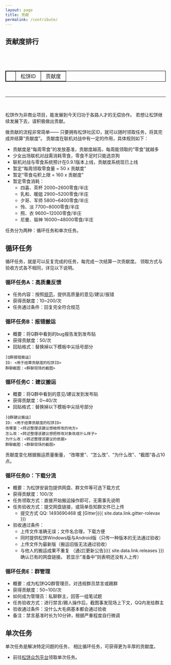 ```yaml
---
layout: page
title: 贡献
permalink: /contribute/
---
```


## 贡献度排行

<style>
table {
    border-collapse: collapse;
}

table, th, td {
    border: 1px solid black;
}

th, td {
    padding-left: 15px;
    padding-right: 15px;
}
</style>

<div id="loading">
    <div style="width:45px;height:45px">
        <div id="spinner" style="position:relative"></div>
    </div>
</div>

<table id="c-points">
    <th>
        <td>松饼ID</td>
        <td>贡献度</td>
    </th>
</table>

<br />

---

<br />

松饼作为非商业项目，能发展到今天归功于各路人才的无偿协作。
若想让松饼继续发展下去，请积极做出贡献。

做贡献的流程非常简单——
只要拥有松饼社区ID，就可以随时领取任务，将其完成并结算“贡献度”。
贡献度在联机对战中有一定的作用，具体规则如下：

- 贡献度是“每周零食”的发放基准，贡献度越高，每周能领取的“零食”就越多
- 少女出场联机对战需消耗零食，零食不足时只能选京狗
- 联机对战与零食系统预计在0.9.1版本上线，贡献度系统现已上线
- 暂定“每周领取零食量 = 50 x 贡献度”
- 暂定“零食屯积上限 = 160 x 贡献度”
- 暂定零食消耗：
    - 四喜、茶杯 2000~2600零食/半庄
    - 乳和、暖姐 2900~5200零食/半庄
    - 夕哥、军师 5800~6400零食/半庄
    - 怜、淡 7700~8000零食/半庄
    - 照、衣 9600~12000零食/半庄
    - 尼曼、锻神 16000~48000零食/半庄

任务分为两种：循环任务和单次任务。

## 循环任务

循环任务，就是可以反复完成的任务，每完成一次结算一次贡献度。
领取方式与验收方式各不相同，详见以下说明。

### 循环任务A：高质量反馈

- 任务内容：按照[规范](/feedback/)，提供高质量的意见/建议/报错
- 获得贡献度：10~200/次
- 任务通过条件：回复完全符合规范

### 循环任务B：报错搬运

- 概要：将Q群中看到的bug报告发到发布贴
- 获得贡献度：50/次
- 回贴格式：替换掉以下模板中尖括号部分
```
[Q群报错搬运]
ID: <用于结算贡献度的松饼ID>
群聊截图：<群聊现场的截图>
```

### 循环任务C：建议搬运

- 概要：将Q群中看到的意见/建议发到发布贴
- 获得贡献度：0~40/次
- 回贴格式：替换掉以下模板中尖括号部分
```
[Q群建议搬运]
ID: <用于结算贡献度的松饼ID>
改哪里：<转述整理该建议想根修改的地方>
怎么改：<转述整理该建议想把修改对象改成什么样子>
为什么改：<转述整理该建议的依据>
群聊截图：<群聊现场的截图>
```
贡献度变化根据搬运质量衡量，
“改哪里”、“怎么改”、“为什么改”、“截图”各占10点。

### 循环任务D：下载分流

- 概要：为松饼安装包提供网盘、群文件等可选下载方式
- 获得贡献度：100/次
- 任务领取方式：直接开始搬运操作即可，无需事先说明
- 任务验收方式：提交网盘链接，或简单告知群文件已上传
    - 提交方式 QQ: 1493690468
      或 [Gitter]({{ site.data.link.gitter-rolevax }})
- 验收通过条件：
    - 上传文件准确无误；文件名合理，下载方便
    - 同时提供松饼Windows版与Android版（只传一种版本的无法通过验收）
    - 上传文件为最新版（搬运旧版无法通过验收）
    - 与他人的搬运成果不重复
     （通过[更新公告]({{ site.data.link.releases }})确认已有的网盘链接。
       若显示“准备中”则表明还没有人上传）

### 循环任务E：群管理

- 概要：成为松饼QQ群管理员，对违规群员禁言或踢群
- 获得贡献度：50~100/次
- 如何成为管理员：私聊群主，回答一组笔试题
- 任务验收方式：进行禁言/踢人操作后，截图事发现场上下文，QQ内发给群主
- 验收通过条件：没什么大毛病基本都会通过验收
- 备注：禁言基准时长为10分钟，根据严重程度自行微调

## 单次任务

单次任务是解决特定问题的任务，
相比循环任务，可获得更为丰厚的贡献度。

- 前往[松饼众包平台](/crowd/)领取单次任务。

<script src="/js/teru.js"></script>
<script src="/js/spin.min.js"></script>

<script>
var spinner = new Spinner();

function setSpin(value) {
    var loading = document.getElementById("loading");

	if (value) {
        spinner.spin();
		document.getElementById("spinner").appendChild(spinner.el);
		loading.style.display = "block";
    } else {
        spinner.stop();
		loading.style.display = "none";
    }
}

function renderTable(sc) {
    var table = document.getElementById('c-points');

    if (sc.Entries) {
        for (var i = 0; i < sc.Entries.length; i++) {
            var row1 = table.insertRow(i + 1);

            var row1col1 = row1.insertCell(0);
            row1col1.innerHTML = "" + (i + 1);

            var row1col2 = row1.insertCell(1);
            row1col2.innerHTML = sc.Entries[i].Username;

            var row1col3 = row1.insertCell(2);
            row1col3.align = "right";
            row1col3.innerHTML = sc.Entries[i].CPoint;
        }
    }

	setSpin(false);
}

setSpin(true);
teru.send("GET", "/account/c-points", "", renderTable);
</script>

